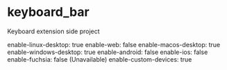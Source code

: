 # keyboard_bar

Keyboard extension side project

enable-linux-desktop: true
enable-web: false
enable-macos-desktop: true
enable-windows-desktop: true
enable-android: false
enable-ios: false
enable-fuchsia: false (Unavailable)
enable-custom-devices: true
